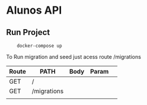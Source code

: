 # Alunos API

## Run Project

```
    docker-compose up
```

To Run migration and seed just acess route /migrations

| Route | PATH        | Body | Param |     |
| ----- | ----------- | ---- | ----- | --- |
| GET   | /           |      |       |     |
| GET   | /migrations |      |       |     |
|       |             |      |       |     |
